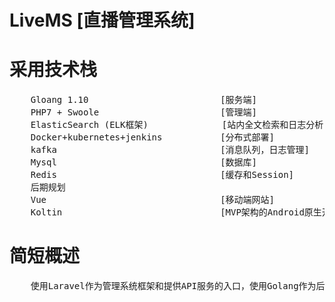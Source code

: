 # LiveMS [直播管理系统]

# 采用技术栈
<pre>
    Gloang 1.10                         [服务端]
    PHP7 + Swoole                       [管理端]
    ElasticSearch (ELK框架)              [站内全文检索和日志分析]
    Docker+kubernetes+jenkins           [分布式部署]
    kafka                               [消息队列，日志管理]
    Mysql                               [数据库]
    Redis                               [缓存和Session]
    后期规划
    Vue                                 [移动端网站]
    Koltin                              [MVP架构的Android原生开发]
</pre>

# 简短概述
<pre>
    使用Laravel作为管理系统框架和提供API服务的入口，使用Golang作为后端长连接服务的利器，Golang+PHP组合开发，后期移动端打算采用Vue作为开发手段，兼顾原生Android开发，暂不打算支持苹果原生开发
</pre>